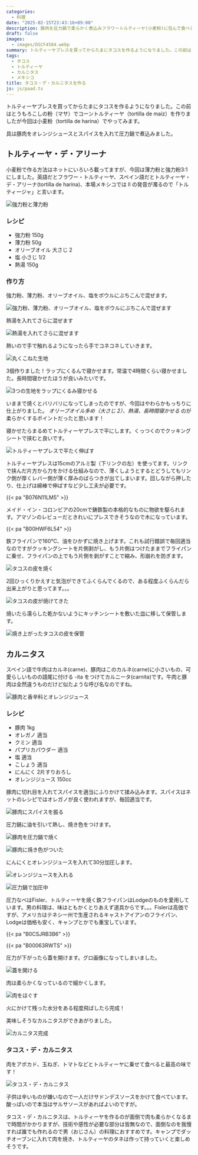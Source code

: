 ```yaml
---
categories:
  - 料理
date: "2025-02-15T23:43:16+09:00"
description: 豚肉を圧力鍋で柔らかく煮込みフラワートルティーヤ(小麦粉)に包んで食べる絶品のタコス・デ・カルニタスの作り方をご紹介します。
draft: false
images:
  - images/DSCF4584.webp
summary: トルティーヤプレスを買ってからたまにタコスを作るようになりました。この前はとうもろこしの粉（マサ）でコーントルティーヤ（tortilla de maíz）を作りましたが今回は小麦粉（tortilla de harina）でやってみます。
tags:
  - タコス
  - トルティーヤ
  - カルニタス
  - メキシコ
title: タコス・デ・カルニタスを作る
js: js/paad.ts
---
```


トルティーヤプレスを買ってからたまにタコスを作るようになりました。この前はとうもろこしの粉（マサ）でコーントルティーヤ（tortilla
de maíz）を作りましたが今回は小麦粉（tortilla de
harina）でやってみます。

具は豚肉をオレンジシュースとスパイスを入れて圧力鍋で煮込みました。

## トルティーヤ・デ・アリーナ

小麦粉で作る方法はネットにいろいろ載ってますが、今回は薄力粉と強力粉3:1にしました。英語だとフラワー・トルティーヤ、スペイン語だとトルティーヤ・デ・アリーナ(tortilla
de harina)、本場メキシコでは ll
の発音が濁るので「トルティージャ」と言います。

![強力粉と薄力粉](./images/DSCF4548.webp)

### レシピ

-   強力粉 150g
-   薄力粉 50g
-   オリーブオイル 大さじ 2
-   塩 小さじ 1/2
-   熱湯 150g

### 作り方

強力粉、薄力粉、オリーブオイル、塩をボウルにぶちこんで混ぜます。

![強力粉、薄力粉、オリーブオイル、塩をボウルにぶちこんで混ぜます](./images/DSCF4550.webp)

熱湯を入れてさらに混ぜます

![熱湯を入れてさらに混ぜます](./images/DSCF4551.webp)

熱いので手で触れるようになったら手でコネコネしていきます。

![丸くこねた生地](./images/DSCF4552.webp)

3個作りました！ラップにくるんで寝かせます。常温で4時間くらい寝かせました。長時間寝かせたほうが良いみたいです。

![3つの生地をラップにくるみ寝かせる](./images/DSCF4557.webp)

いままで焼くとバリバリになってしまったのですが、今回はやわらかもっちりに仕上がりました。
*オリーブオイル多め（大さじ 2）、熱湯、長時間寝かせる*
のが柔らかくするポイントだったと思います！

寝かせたらまるめてトルティーヤプレスで平にします。くっつくのでクッキングシートで挟むと良いです。

![トルティーヤプレスで平たく伸ばす](./images/DSCF4573.webp)

トルティーヤプレスは15cmのアルミ製（下リンクの左）を使ってます。リンクで挟んだ片方から力をかける仕組みなので、薄くしようとするとどうしてもリンク側が厚くレバー側が薄く厚みのばらつきが出てしまいます。回しながら押したり、仕上げは綿棒で伸ばすなど少し工夫が必要です。

{{< pa "B076N11LM5" >}}

メイド・イン・コロンビアの20cmで鋳鉄製の本格的なものに物欲を駆られます。アマゾンのレビューだときれいにプレスできそうなので木になっています。

{{< pa "B00HWF6L54" >}}

鉄フライパンで160℃、油をひかずに焼き上げます。これも試行錯誤で毎回適当なのですがクッキングシートを片側剥がし、もう片側はつけたままでフライパンに乗せ、フライパンの上でもう片側を剥がすことで縮み、形崩れを防ぎます。

![タコスの皮を焼く](./images/DSCF4576.webp)

2回ひっくりかえすと気泡ができてふくらんでくるので、ある程度ふくらんだら出来上がりと思ってます。。。

![タコスの皮が焼けてきた](./images/DSCF4577.webp)

焼いたら濡らした乾かないようにキッチンシートを敷いた皿に移して保管します。

![焼き上がったタコスの皮を保管](./images/DSCF4578.webp)

## カルニタス

スペイン語で牛肉はカルネ(carne)、豚肉はこのカルネ(carne)に小さいもの、可愛らしいものの語尾に付ける
-ita
をつけてカルニータ(carnita)です。牛肉と豚肉は全然違うものだけど似たような呼び名なのですね。

![豚肉と香辛料とオレンジジュース](./images/DSCF4558.webp)

### レシピ

-   豚肉 1kg
-   オレガノ 適当
-   クミン 適当
-   パプリカパウダー 適当
-   塩 適当
-   こしょう 適当
-   にんにく 2片すりおろし
-   オレンジジュース 150cc

豚肉に切れ目を入れてスパイスを適当にふりかけて揉み込みます。スパイスはネットのレシピではオレガノが良く使われますが、毎回適当です。

![豚肉にスパイスを振る](./images/DSCF4559.webp)

圧力鍋に油を引いて熱し、焼き色をつけます。

![豚肉を圧力鍋で焼く](./images/DSCF4563.webp)

![豚肉に焼き色がついた](./images/DSCF4564.webp)

にんにくとオレンジジュースを入れて30分加圧します。

![オレンジジュースを入れる](./images/DSCF4565.webp)

![圧力鍋で加圧中](./images/DSCF4568.webp)

圧力なべはFisler、トルティーヤを焼く鉄フライパンはLodgeのものを愛用しています。男の料理は、味はともかくとりあえず道具からです。。。Fislerは高価ですが、アメリカはテネシー州で生産されるキャストアイアンのフライパン、Lodgeは価格も安く、キャンプとかでも重宝しています。

{{< pa "B0CSJRB3B6" >}}

{{< pa "B00063RWTS" >}}

圧力が下がったら蓋を開けます。グロ画像になってしまいました。

![蓋を開ける](./images/DSCF4569.webp)

肉は柔らかくなっているので細かくします。

![肉をほぐす](./images/DSCF4571.webp)

火にかけて残った水分をある程度飛ばしたら完成！

美味しそうなカルニタスができあがりました。

![カルニタス完成](./images/DSCF4580.webp)

### タコス・デ・カルニタス

肉をアボカド、玉ねぎ、トマトなどとトルティーヤに乗せて食べると最高の味です！

![タコス・デ・カルニタス](./images/DSCF4584_03.webp)

子供は辛いものが嫌いなので一人だけサドンデスソースをかけて食べています。酸っぱいので本当はサルサソースがあればよいのですが。

タコス・デ・カルニタスは、トルティーヤを作るのが面倒で肉も柔らかくなるまで時間がかかりますが、技術や感性が必要な部分は皆無なので、面倒なのを我慢すれば誰でも作れるので男（おじさん）の料理におすすめです。キャンプでダッチオーブンに入れて肉を焼き、トルティーヤのタネは作って持っていくと楽しめそうです。
